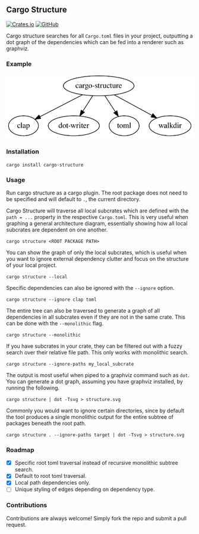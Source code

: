 ## Cargo Structure

[![Crates.io](https://img.shields.io/crates/v/cargo-structure?style=for-the-badge)](https://crates.io/crates/cargo-structure)
[![GitHub](https://img.shields.io/github/license/ramon54321/cargo-structure?style=for-the-badge)](https://github.com/ramon54321/cargo-structure/blob/main/LICENSE)

Cargo structure searches for all `Cargo.toml` files in your project, outputting a dot graph of the dependencies which can be fed into a renderer such as graphviz.

### Example

![ExampleDotGraph](https://raw.githubusercontent.com/ramon54321/cargo-structure/main/docs/structure.svg)

### Installation

```
cargo install cargo-structure
```

### Usage

Run cargo structure as a cargo plugin. The root package does not need to be specified and will default to `.`, the current directory.

Cargo Structure will traverse all local subcrates which are defined with the `path = ...` property in the respective `Cargo.toml`. This is very useful when graphing a general architecture diagram, essentially showing how all local subcrates are dependent on one another.

```
cargo structure <ROOT PACKAGE PATH>
```

You can show the graph of only the local subcrates, which is useful when you want to ignore external dependency clutter and focus on the structure of your local project.

```
cargo structure --local
```

Specific dependencies can also be ignored with the `--ignore` option.

```
cargo structure --ignore clap toml
```

The entire tree can also be traversed to generate a graph of all dependencies in all subcrates even if they are not in the same crate. This can be done with the `--monolithic` flag.

```
cargo structure --monolithic
```

If you have subcrates in your crate, they can be filtered out with a fuzzy search over their relative file path. This only works with monolithic search.

```
cargo structure --ignore-paths my_local_subcrate
```

The output is most useful when piped to a graphviz command such as `dot`. You can generate a dot graph, assuming you have graphviz installed, by running the following.

```
cargo structure | dot -Tsvg > structure.svg
```

Commonly you would want to ignore certain directories, since by default the tool produces a single monolithic output for the entire subtree of packages beneath the root path.

```
cargo structure . --ignore-paths target | dot -Tsvg > structure.svg
```

### Roadmap

 - [x] Specific root toml traversal instead of recursive monolithic subtree search.
 - [x] Default to root toml traversal.
 - [x] Local path dependencies only.
 - [ ] Unique styling of edges depending on dependency type.

### Contributions

Contributions are always welcome! Simply fork the repo and submit a pull request.
